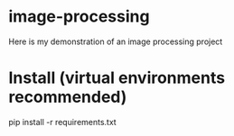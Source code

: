 # image-processing
Here is my demonstration of an image processing project 

# Install (virtual environments recommended) 
pip install -r requirements.txt


